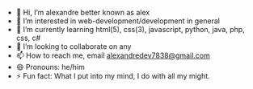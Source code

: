 - 👋 Hi, I’m alexandre better known as alex
- 👀 I’m interested in web-development/development in general
- 🌱 I’m currently learning html(5), css(3), javascript, python, java, php, css, c#
- 💞️ I’m looking to collaborate on any 
- 📫 How to reach me, email alexandredev7838@gmail.com
- 😄 Pronouns: he/him
- ⚡ Fun fact: What I put into my mind, I do with all my might.